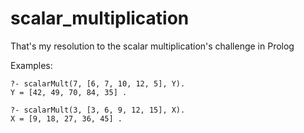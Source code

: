 # scalar_multiplication
That's my resolution to the scalar multiplication's challenge in Prolog

Examples:

```
?- scalarMult(7, [6, 7, 10, 12, 5], Y).
Y = [42, 49, 70, 84, 35] .

?- scalarMult(3, [3, 6, 9, 12, 15], X).
X = [9, 18, 27, 36, 45] .
```
